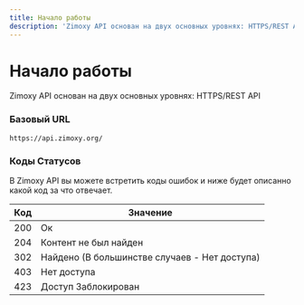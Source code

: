 ```yaml
---
title: Начало работы
description: 'Zimoxy API основан на двух основных уровнях: HTTPS/REST API'
---
```


# Начало работы
Zimoxy API основан на двух основных уровнях: HTTPS/REST API

### **Базовый URL**

```
https://api.zimoxy.org/
```

### **Коды Статусов**

В Zimoxy API вы можете встретить коды ошибок и ниже будет описанно какой код за что отвечает.

| Код | Значение                                       |
| --- | ---------------------------------------------- |
| 200 | Ок                                             |
| 204 | Контент не был найден                          |
| 302 | Найдено (В большинстве случаев - Нет доступа) |
| 403 | Нет доступа                                    |
| 423 | Доступ Заблокирован                            |
